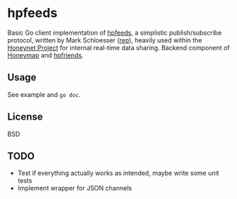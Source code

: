 hpfeeds
==========

Basic Go client implementation of [hpfeeds](https://github.com/rep/hpfeeds), a simplistic
publish/subscribe protocol, written by Mark Schloesser ([rep](https://github.com/rep/)),
heavily used within the [Honeynet Project](https://honeynet.org/) for internal real-time
data sharing. Backend component of [Honeymap](https://github.com/fw42/honeymap) and
[hpfriends](http://hpfriends.honeycloud.net).

Usage
-----
See example and ```go doc```.

License
-------
BSD

TODO
----
* Test if everything actually works as intended, maybe write some unit tests 
* Implement wrapper for JSON channels
